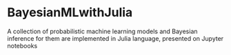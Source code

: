 # BayesianMLwithJulia
A collection of probabilistic machine learning models and Bayesian inference for them are implemented in Julia language, presented on Jupyter notebooks
